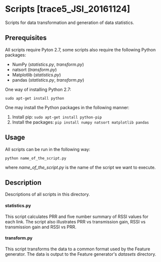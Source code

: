 # Scripts [trace5_JSI_20161124]

Scripts for data transformation and generation of data statistics.

## Prerequisites

All scripts require Pyton 2.7, some scripts also require the following Python packages:

* NumPy (*statistics.py*, *transform.py*)
* natsort (*transform.py*)
* Matplotlib (*statistics.py*)
* pandas (*statistics.py*, *transform.py*)

One way of installing Python 2.7:

```shell
sudo apt-get install python
```

One may install the Python packages in the following manner:

1. Install pip: `sudo apt-get install python-pip`
2. Install the packages: `pip install numpy natsort matplotlib pandas`

## Usage

All scripts can be run in the following way:

```shell
python name_of_the_script.py
```

where *name_of_the_script.py* is the name of the script we want to execute.

## Description

Descriptions of all scripts in this directory.

#### statistics.py

This script calculates PRR and five number summary of RSSI values for each link. The script also illustrates PRR vs transmission gain, RSSI vs transmission gain and RSSI vs PRR.

#### transform.py

This script transforms the data to a common format used by the Feature generator. The data is output to the Feature generator's *datasets* directory.